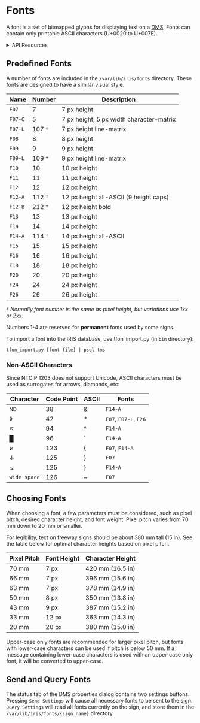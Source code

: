 # Fonts

A font is a set of bitmapped glyphs for displaying text on a [DMS].  Fonts can
contain only printable ASCII characters (U+0020 to U+007E).

<details>
<summary>API Resources</summary>

* `iris/api/font`
* `iris/api/tfon/{name}.tfon`

Attribute [permissions]:

| Access       | Minimal           | Full |
|--------------|-------------------|------|
| Read Only    | name, font_number |      |
| 👉 Operate   |                   |      |
| 💡 Manage    |                   |      |
| 🔧 Configure |                   |      |

</details>

## Predefined Fonts

A number of fonts are included in the `/var/lib/iris/fonts` directory.  These
fonts are designed to have a similar visual style.

Name    | Number | Description
--------|--------|-----------------------------------------
`F07`   | 7      | 7 px height
`F07-C` | 5      | 7 px height, 5 px width character-matrix
`F07-L` | 107 †  | 7 px height line-matrix
`F08`   | 8      | 8 px height
`F09`   | 9      | 9 px height
`F09-L` | 109 †  | 9 px height line-matrix
`F10`   | 10     | 10 px height
`F11`   | 11     | 11 px height
`F12`   | 12     | 12 px height
`F12-A` | 112 †  | 12 px height all-ASCII (9 height caps)
`F12-B` | 212 †  | 12 px height bold
`F13`   | 13     | 13 px height
`F14`   | 14     | 14 px height
`F14-A` | 114 †  | 14 px height all-ASCII
`F15`   | 15     | 15 px height
`F16`   | 16     | 16 px height
`F18`   | 18     | 18 px height
`F20`   | 20     | 20 px height
`F24`   | 24     | 24 px height
`F26`   | 26     | 26 px height

_† Normally font number is the same as pixel height, but variations use
1xx or 2xx._

Numbers 1-4 are reserved for **permanent** fonts used by some signs.

To import a font into the IRIS database, use tfon_import.py (in `bin`
directory):

```
tfon_import.py [font file] | psql tms
```

### Non-ASCII Characters

Since NTCIP 1203 does not support Unicode, ASCII characters must be used as
surrogates for arrows, diamonds, etc:

| Character     | Code Point | ASCII | Fonts
|---------------|------------|-------|----------------------
| <sup>ND</sup> | 38         | &     | `F14-A`
| ◊             | 42         | *     | `F07`, `F07-L`, `F26`
| ↖             | 94         | ^     | `F14-A`
| █             | 96         | \`    | `F14-A`
| ↙             | 123        | {     | `F07`, `F14-A`
| ↓             | 125        | }     | `F07`
| ↘             | 125        | }     | `F14-A`
| `wide space`  | 126        | ~     | `F07`

## Choosing Fonts

When choosing a font, a few parameters must be considered, such as pixel pitch,
desired character height, and font weight.  Pixel pitch varies from 70 mm down
to 20 mm or smaller.

For legibility, text on freeway signs should be about 380 mm tall (15 in).  See
the table below for optimal character heights based on pixel pitch.

Pixel Pitch | Font Height | Character Height
------------|-------------|-----------------
70 mm       | 7 px        | 420 mm (16.5 in)
66 mm       | 7 px        | 396 mm (15.6 in)
63 mm       | 7 px        | 378 mm (14.9 in)
50 mm       | 8 px        | 350 mm (13.8 in)
43 mm       | 9 px        | 387 mm (15.2 in)
33 mm       | 12 px       | 363 mm (14.3 in)
20 mm       | 20 px       | 380 mm (15.0 in)

Upper-case only fonts are recommended for larger pixel pitch, but fonts with
lower-case characters can be used if pitch is below 50 mm.  If a message
containing lower-case characters is used with an upper-case only font, it will
be converted to upper-case.

## Send and Query Fonts

The status tab of the DMS properties dialog contains two settings buttons.
Pressing `Send Settings` will cause all necessary fonts to be sent to the sign.
`Query Settings` will read all fonts currently on the sign, and store them in
the `/var/lib/iris/fonts/{sign_name}` directory.


[DMS]: dms.html
